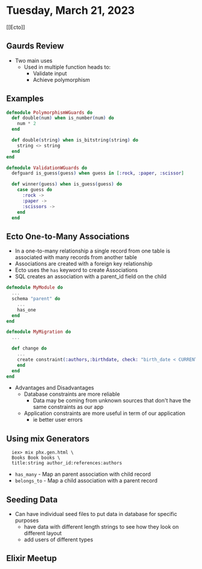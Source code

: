 # Tuesday, March 21, 2023
[[Ecto]]
## Gaurds Review
* Two main uses
  * Used in multiple function heads to:
    * Validate input
    * Achieve polymorphism

## Examples
  ```elixir
  defmodule PolymorphismWGuards do
    def double(num) when is_number(num) do
      num * 2
    end

    def double(string) when is_bitstring(string) do
      string <> string
    end
  end
  ```

  ```elixir
  defmodule ValidationWGuards do
    defguard is_guess(guess) when guess in [:rock, :paper, :scissor]

    def winner(guess) when is_guess(guess) do
      case guess do
        :rock -> 
        :paper -> 
        :scissors ->
      end
    end
  ```

  ## Ecto One-to-Many Associations
  * In a one-to-many relationship a single record from one table is associated with many records from another table
  * Associations are created with a foreign key relationship
  * Ecto uses the `has` keyword to create Associations
  * SQL creates an association with a parent_id field on the child
  ```elixir
  defmodule MyModule do
    ...
    schema "parent" do
      ...
      has_one
    end
  end

  defmodule MyMigration do
    ...

    def change do
      ...
      create constraint(:authors,:birthdate, check: "birth_date < CURRENT_DATE"
      end
    end
  end
```
* Advantages and Disadvantages
  * Database constraints are more reliable
    * Data may be coming from unknown sources that don't have the same constraints as our app
  * Application constraints are more useful in term of our application
    * ie better user errors

## Using mix Generators

```
  iex> mix phx.gen.html \ 
  Books Book books \ 
  title:string author_id:references:authors
```
* `has_many` - Map an parent association with child record
* `belongs_to` - Map a child association with a parent record

## Seeding Data
* Can have individual seed files to put data in database for specific purposes
  * have data with different length strings to see how they look on different layout
  * add users of different types

## Elixir Meetup
